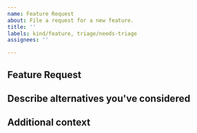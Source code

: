 ```yaml
---
name: Feature Request
about: File a request for a new feature.
title: ''
labels: kind/feature, triage/needs-triage
assignees: ''

---
```


<!-- Before creating a new feature request please search for any existing related [issues](https://github.com/dvonthenen/rabbitmq-patterns/issues). If you find an issue, join the discussion or add an emoji or comment with your scenario or subscribe to follow updates. -->

## Feature Request

<!-- Provide details on the feature request here. Is your feature request relating to fixing a bug or is it to add/remove capabilities? Please describe what you would like to happen. -->

## Describe alternatives you've considered

<!-- if applicable, what other alternatives are there and why did you not choose them? -->

## Additional context

<!-- if applicable, put any additional context here. -->

